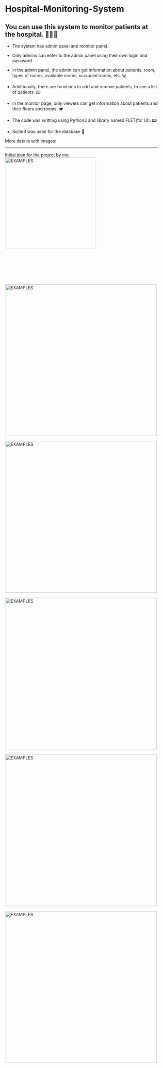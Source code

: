 # Hospital-Monitoring-System
 
## You can use this system to monitor patients at the hospital. 👨🏽‍💻
* The system has admin panel and monitor panel.
* Only admins can enter to the admin panel using their own login and password
* In the admin panel, the admin can get information about patients, room, types of rooms, available rooms, occupied rooms, etc. 💻
* Additionally, there are functions to add and remove patients, to see a list of patients. ⌨️

* In the monitor page, only viewers can get information about patients and their floors and rooms. 👁

* The code was writting using Python3 and library named FLET(for UI). 📟
* Sqlite3 was used for the database 📁


More details with images:

------------
Initial plan for the project by me: <br>
<img src="https://raw.githubusercontent.com/fayozbekpro/Hospital-Monitoring-System/main/a1.jpg" width="300" alt="EXAMPLES"/>
<br><br><br><br><br><br><br><br>
<img src="https://raw.githubusercontent.com/fayozbekpro/Hospital-Monitoring-System/main/Screenshot_1.png" width="500" alt="EXAMPLES"/>
   <br /><br />
 <img src="https://raw.githubusercontent.com/fayozbekpro/Hospital-Monitoring-System/main/Screenshot_2.png" width="500" alt="EXAMPLES"/>
   <br /><br />
   <img src="https://raw.githubusercontent.com/fayozbekpro/Hospital-Monitoring-System/main/Screenshot_3.png" width="500" alt="EXAMPLES"/>
   <br /><br />
   <img src="https://raw.githubusercontent.com/fayozbekpro/Hospital-Monitoring-System/main/Screenshot_4.png" width="500" alt="EXAMPLES"/>
   <br /><br />
   <img src="https://raw.githubusercontent.com/fayozbekpro/Hospital-Monitoring-System/main/screennn.jpg" width="500" alt="EXAMPLES"/>
   <br /><br />
   

